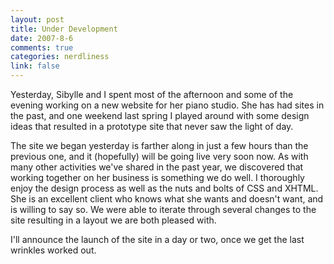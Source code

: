 ```yaml
--- 
layout: post
title: Under Development
date: 2007-8-6
comments: true
categories: nerdliness
link: false
---
```

Yesterday, Sibylle and I spent most of the afternoon and some of the evening working on a new website for her piano studio.  She has had sites in the past, and one weekend last spring I played around with some design ideas that resulted in a prototype site that never saw the light of day.

The site we began yesterday is farther along in just a few hours than the previous one, and it (hopefully) will be going live very soon now.  As with many other activities we've shared in the past year, we discovered that working together on her business is something we do well.  I thoroughly enjoy the design process as well as the nuts and bolts of CSS and XHTML.  She is an excellent client who knows what she wants and doesn't want, and is willing to say so.  We were able to iterate through several changes to the site resulting in a layout we are both pleased with.

I'll announce the launch of the site in a day or two, once we get the last wrinkles worked out.
